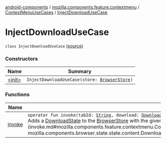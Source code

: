 [android-components](../../../index.md) / [mozilla.components.feature.contextmenu](../../index.md) / [ContextMenuUseCases](../index.md) / [InjectDownloadUseCase](./index.md)

# InjectDownloadUseCase

`class InjectDownloadUseCase` [(source)](https://github.com/mozilla-mobile/android-components/blob/master/components/feature/contextmenu/src/main/java/mozilla/components/feature/contextmenu/ContextMenuUseCases.kt#L31)

### Constructors

| Name | Summary |
|---|---|
| [&lt;init&gt;](-init-.md) | `InjectDownloadUseCase(store: `[`BrowserStore`](../../../mozilla.components.browser.state.store/-browser-store/index.md)`)` |

### Functions

| Name | Summary |
|---|---|
| [invoke](invoke.md) | `operator fun invoke(tabId: `[`String`](https://kotlinlang.org/api/latest/jvm/stdlib/kotlin/-string/index.html)`, download: `[`DownloadState`](../../../mozilla.components.browser.state.state.content/-download-state/index.md)`): `[`Unit`](https://kotlinlang.org/api/latest/jvm/stdlib/kotlin/-unit/index.html)<br>Adds a [DownloadState](../../../mozilla.components.browser.state.state.content/-download-state/index.md) to the [BrowserStore](../../../mozilla.components.browser.state.store/-browser-store/index.md) with the given [tabId](invoke.md#mozilla.components.feature.contextmenu.ContextMenuUseCases.InjectDownloadUseCase$invoke(kotlin.String, mozilla.components.browser.state.state.content.DownloadState)/tabId). |
